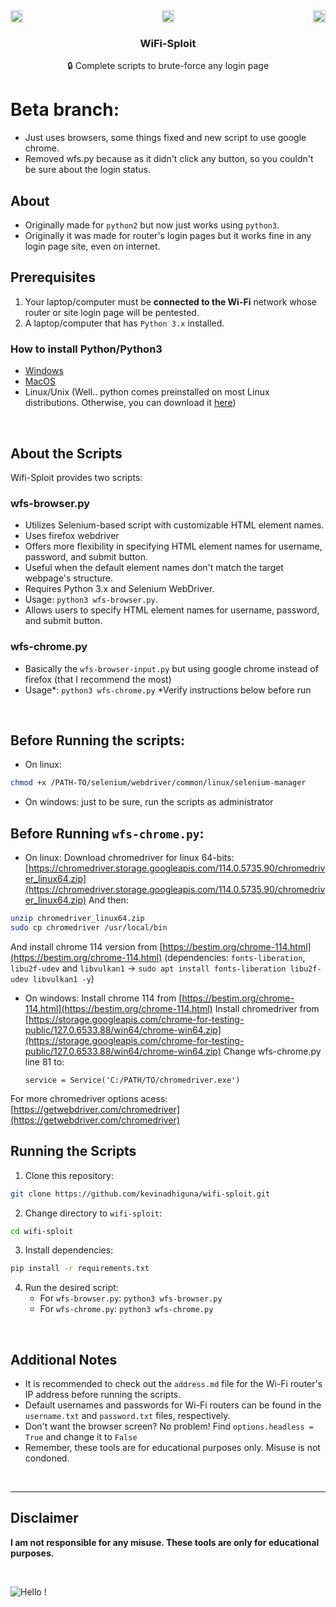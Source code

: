 <div style="display: flex; justify-content: space-between;">
    <img src="https://github.com/d4v1-sudo/wifi-sploit/raw/master/assets/router.jpg" style="text-align: left ; height:20%; width:20%" />
    <img src="https://github.com/d4v1-sudo/wifi-sploit/raw/master/assets/slash.png" style="text-align: center ; height:20%; width:20%" />
    <img src="https://github.com/d4v1-sudo/wifi-sploit/raw/master/assets/www.jpg" style="text-align: right ; height:20%; width:20%" />
</div>
<h3 style="text-align:center;">WiFi-Sploit</h3>
<p style="text-align:center;">
   🔒 Complete scripts to brute-force any login page
</p>

# **Beta** branch: 
 - Just uses browsers, some things fixed and new script to use google chrome.
 - Removed wfs.py because as it didn't click any button, so you couldn't be sure about the login status.

## About
 - Originally made for `python2` but now just works using `python3`.
 - Originally it was made for router's login pages but it works fine in any login page site, even on internet.

## Prerequisites

1. Your laptop/computer must be **connected to the Wi-Fi** network whose router or site login page will be pentested.
2. A laptop/computer that has `Python 3.x` installed.

### How to install Python/Python3

- [Windows](https://www.python.org/downloads/windows/)
- [MacOS](https://www.python.org/downloads/macos/)
- Linux/Unix (Well.. python comes preinstalled on most Linux distributions. Otherwise, you can download it [here](https://www.python.org/downloads/source/))

<br />

## About the Scripts

Wifi-Sploit provides two scripts:

### wfs-browser.py

- Utilizes Selenium-based script with customizable HTML element names.
- Uses firefox webdriver
- Offers more flexibility in specifying HTML element names for username, password, and submit button.
- Useful when the default element names don't match the target webpage's structure.
- Requires Python 3.x and Selenium WebDriver.
- Usage: `python3 wfs-browser.py`.
- Allows users to specify HTML element names for username, password, and submit button.

### wfs-chrome.py

- Basically the ```wfs-browser-input.py``` but using google chrome instead of firefox (that I recommend the most)
- Usage*: `python3 wfs-chrome.py`
  *Verify instructions below before run

<br />

## Before Running the scripts:

- On linux:
```bash
chmod +x /PATH-TO/selenium/webdriver/common/linux/selenium-manager
```
- On windows: just to be sure, run the scripts as administrator

## Before Running `wfs-chrome.py`:

- On linux:
Download chromedriver for linux 64-bits: [https://chromedriver.storage.googleapis.com/114.0.5735.90/chromedriver_linux64.zip](https://chromedriver.storage.googleapis.com/114.0.5735.90/chromedriver_linux64.zip)
And then:
```bash
unzip chromedriver_linux64.zip
sudo cp chromedriver /usr/local/bin
```
And install chrome 114 version from [https://bestim.org/chrome-114.html](https://bestim.org/chrome-114.html) (dependencies: ```fonts-liberation```, ```libu2f-udev``` and ```libvulkan1``` → ```sudo apt install fonts-liberation libu2f-udev libvulkan1 -y```)

- On windows:
  Install chrome 114 from [https://bestim.org/chrome-114.html](https://bestim.org/chrome-114.html)
  Install chromedriver from [https://storage.googleapis.com/chrome-for-testing-public/127.0.6533.88/win64/chrome-win64.zip](https://storage.googleapis.com/chrome-for-testing-public/127.0.6533.88/win64/chrome-win64.zip)
  Change wfs-chrome.py line 81 to:
  ```
  service = Service('C:/PATH/TO/chromedriver.exe')
  ```

For more chromedriver options acess: [https://getwebdriver.com/chromedriver](https://getwebdriver.com/chromedriver)

## Running the Scripts

1. Clone this repository:
```bash
git clone https://github.com/kevinadhiguna/wifi-sploit.git
```

2. Change directory to `wifi-sploit`:
```bash
cd wifi-sploit
```

3. Install dependencies:
```bash
pip install -r requirements.txt
```

4. Run the desired script:
   - For `wfs-browser.py`: `python3 wfs-browser.py`
   - For `wfs-chrome.py`: `python3 wfs-chrome.py`

<br />

## Additional Notes

- It is recommended to check out the `address.md` file for the Wi-Fi router's IP address before running the scripts.
- Default usernames and passwords for Wi-Fi routers can be found in the `username.txt` and `password.txt` files, respectively.
- Don't want the browser screen? No problem! Find ```options.headless = True``` and change it to ```False```
- Remember, these tools are for educational purposes only. Misuse is not condoned.

<br />
<hr />

## Disclaimer

<b>I am not responsible for any misuse. These tools are only for educational purposes.</b>

<br />

![Hello !](https://api.visitorbadge.io/api/VisitorHit?user=kevinadhiguna&repo=wifi-sploit&label=thanks%20for%20dropping%20in%20!&labelColor=%23000000&countColor=%23FFFFFF)
